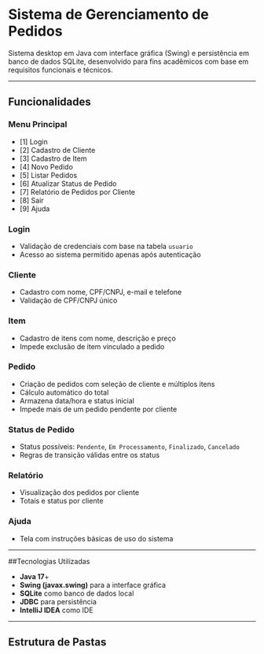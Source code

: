 # Sistema de Gerenciamento de Pedidos

Sistema desktop em Java com interface gráfica (Swing) e persistência em banco de dados SQLite, desenvolvido para fins acadêmicos com base em requisitos funcionais e técnicos.

---

## Funcionalidades

### Menu Principal
- [1] Login
- [2] Cadastro de Cliente
- [3] Cadastro de Item
- [4] Novo Pedido
- [5] Listar Pedidos
- [6] Atualizar Status de Pedido
- [7] Relatório de Pedidos por Cliente
- [8] Sair
- [9] Ajuda

### Login
- Validação de credenciais com base na tabela `usuario`
- Acesso ao sistema permitido apenas após autenticação

### Cliente
- Cadastro com nome, CPF/CNPJ, e-mail e telefone
- Validação de CPF/CNPJ único

### Item
- Cadastro de itens com nome, descrição e preço
- Impede exclusão de item vinculado a pedido

### Pedido
- Criação de pedidos com seleção de cliente e múltiplos itens
- Cálculo automático do total
- Armazena data/hora e status inicial
- Impede mais de um pedido pendente por cliente

### Status de Pedido
- Status possíveis: `Pendente`, `Em Processamento`, `Finalizado`, `Cancelado`
- Regras de transição válidas entre os status

### Relatório
- Visualização dos pedidos por cliente
- Totais e status por cliente

### Ajuda
- Tela com instruções básicas de uso do sistema

---

##Tecnologias Utilizadas

- **Java 17**+
- **Swing (javax.swing)** para a interface gráfica
- **SQLite** como banco de dados local
- **JDBC** para persistência
- **IntelliJ IDEA** como IDE 

---

## Estrutura de Pastas

